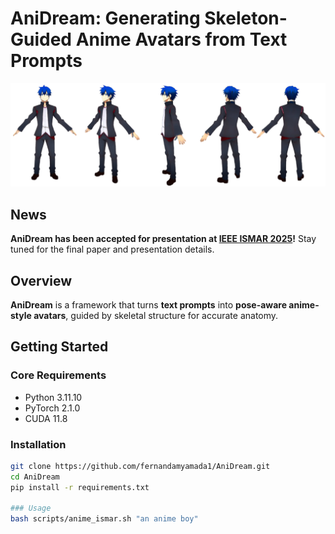 # AniDream: Generating Skeleton-Guided Anime Avatars from Text Prompts

![AniDream Output](assets/cover.png)

 ## News

**AniDream has been accepted for presentation at [IEEE ISMAR 2025](https://ieeeismar.org/)!** 
Stay tuned for the final paper and presentation details.

## Overview

**AniDream** is a framework that turns **text prompts** into **pose-aware anime-style avatars**, guided by skeletal structure for accurate anatomy.

## Getting Started

### Core Requirements

- Python 3.11.10
- PyTorch 2.1.0  
- CUDA 11.8  

### Installation

```bash
git clone https://github.com/fernandamyamada1/AniDream.git
cd AniDream
pip install -r requirements.txt

### Usage
bash scripts/anime_ismar.sh "an anime boy" 
